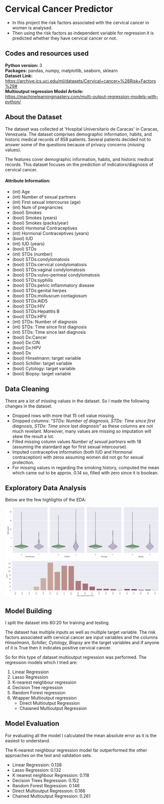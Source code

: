 # Cervical Cancer Predictor

- In this project the risk factors associated with the cervical cancer in women is analysed. 
- Then using the risk factors as independent variable for regression it is predicted whether they have cervical cancer or not.

## Codes and resources used

**Python version:** 3   
**Packages:** pandas, numpy, matplotlib, seaborn, sklearn    
**Dataset Link:** https://archive.ics.uci.edu/ml/datasets/Cervical+cancer+%28Risk+Factors%29#     
**Multioutput regression Model Article:** https://machinelearningmastery.com/multi-output-regression-models-with-python/     

## About the Dataset

The dataset was collected at 'Hospital Universitario de Caracas' in Caracas, Venezuela. The dataset comprises demographic information, habits, and historic medical records of 858 patients. Several patients decided not to answer some of the questions because of privacy concerns (missing values).

The features cover demographic information, habits, and historic medical records. This dataset focuses on the prediction of indicators/diagnosis of cervical cancer.

#### Attribute Information:

- (int) Age     
- (int) Number of sexual partners    
- (int) First sexual intercourse (age)      
- (int) Num of pregnancies       
- (bool) Smokes        
- (bool) Smokes (years)        
- (bool) Smokes (packs/year)         
- (bool) Hormonal Contraceptives         
- (int) Hormonal Contraceptives (years)         
- (bool) IUD         
- (int) IUD (years)         
- (bool) STDs         
- (int) STDs (number)         
- (bool) STDs:condylomatosis         
- (bool) STDs:cervical condylomatosis         
- (bool) STDs:vaginal condylomatosis         
- (bool) STDs:vulvo-perineal condylomatosis         
- (bool) STDs:syphilis         
- (bool) STDs:pelvic inflammatory disease         
- (bool) STDs:genital herpes         
- (bool) STDs:molluscum contagiosum         
- (bool) STDs:AIDS         
- (bool) STDs:HIV         
- (bool) STDs:Hepatitis B         
- (bool) STDs:HPV          
- (int) STDs: Number of diagnosis         
- (int) STDs: Time since first diagnosis        
- (int) STDs: Time since last diagnosis         
- (bool) Dx:Cancer         
- (bool) Dx:CIN         
- (bool) Dx:HPV         
- (bool) Dx         
- (bool) Hinselmann: target variable         
- (bool) Schiller: target variable         
- (bool) Cytology: target variable         
- (bool) Biopsy: target variable     

## Data Cleaning

There are a lot of missing values in the dataset. So I made the following changes in the dataset.

- Dropped rows with more that 15 cell value missing.
- Dropped columns: *"STDs: Number of diagnosis, STDs: Time since first diagnosis, STDs: Time since last diagnosis"* as these columns are not much revelant. Moreover, many values are missing so imputation will skew the result a lot.
- Filled missing column values *Number of sexual partners* with 18 (assuming the stanrdard age for first sexual intercourse).
- Imputed contraceptive information (both IUD and Hormonal contraception) with zeros assuming women did not go for sexual protection.
- For missing values in regarding the smoking history, computed the mean which came out to be approx. 0.14 so, filled with zero since it is boolean.

## Exploratory Data Analysis

Below are the few highlights of the EDA:

![](violinplot.PNG)
![](catplot.PNG)

## Model Building

I split the dataset into 80:20 for training and testing. 

The dataset has multiple inputs as well as multiple target variable. The risk factors associated with cervical cancer are input variables and the columns *Hinselmann, Schiller, Cytology, Biopsy* are the target variables and if anyone of it is True then it indicates positive cervical cancer.

So for this type of dataset multioutput regression was performed. The regression models which I tried are:

1. Linear Regression
2. Lasso Regression
3. K-nearest neighbour regression
4. Decision Tree regression
5. Random Forest regression
6. Wrapper Multioutput regression
    - Direct Multioutput Regression
    - Chaianed Multioutput Regression
  
## Model Evaluation

For evaluating all the model I calculated the mean absolute error as it is the easiest to understand.

The K-nearest neighbour regression model far outperformed the other approaches on the test and validation sets.

- Linear Regression: 0.138
- Lasso Regression: 0.132
- K nearest neighbour Regression: 0.118
- Decision Trees Regression: 0.152
- Random Forest Regression: 0.146
- Direct Multioutput Regression: 0.166
- Chained Multioutput Regression: 0.261
